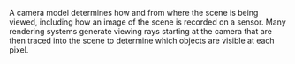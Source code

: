 A camera model determines how and from where the scene is being viewed, including how an image of the scene is recorded on a sensor. Many rendering systems generate viewing rays starting at the camera that are then traced into the scene to determine which objects are visible at each pixel.